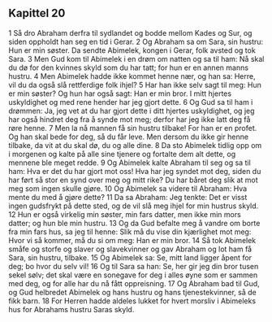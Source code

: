 ## Kapittel 20

1 Så dro Abraham derfra til sydlandet og bodde mellom Kades og Sur, og siden oppholdt han seg en tid i Gerar.
2 Og Abraham sa om Sara, sin hustru: Hun er min søster. Da sendte Abimelek, kongen i Gerar, folk avsted og tok Sara.
3 Men Gud kom til Abimelek i en drøm om natten og sa til ham: Nå skal du dø for den kvinnes skyld som du har tatt; for hun er en annen manns hustru.
4 Men Abimelek hadde ikke kommet henne nær, og han sa: Herre, vil du da også slå rettferdige folk ihjel?
5 Har han ikke selv sagt til meg: Hun er min søster? Og hun har også sagt: Han er min bror. I mitt hjertes uskyldighet og med rene hender har jeg gjort dette.
6 Og Gud sa til ham i drømmen: Ja, jeg vet at du har gjort dette i ditt hjertes uskyldighet, og jeg har også hindret deg fra å synde mot meg; derfor har jeg ikke latt deg få røre henne.
7 Men la nå mannen få sin hustru tilbake! For han er en profet. Og han skal bede for deg, så du får leve. Men dersom du ikke gir henne tilbake, da vit at du skal dø, du og alle dine.
8 Da sto Abimelek tidlig opp om i morgenen og kalte på alle sine tjenere og fortalte dem alt dette, og mennene ble meget redde.
9 Og Abimelek kalte Abraham til seg og sa til ham: Hva er det du har gjort mot oss! Hva har jeg syndet mot deg, siden du har ført så stor en synd over meg og mitt rike? Du har båret deg slik at mot meg som ingen skulle gjøre.
10 Og Abimelek sa videre til Abraham: Hva mente du med å gjøre dette?
11 Da sa Abraham: Jeg tenkte: Det er visst ingen gudsfrykt på dette sted, og de vil slå meg ihjel for min hustrus skyld.
12 Hun er også virkelig min søster, min fars datter, men ikke min mors datter; og hun ble min hustru.
13 Og da Gud befalte meg å vandre om borte fra min fars hus, sa jeg til henne: Slik må du vise din kjærlighet mot meg: Hvor vi så kommer, må du si om meg: Han er min bror.
14 Så tok Abimelek småfe og storfe og slaver og slavekvinner og gav Abraham og lot ham få Sara, sin hustru, tilbake.
15 Og Abimelek sa: Se, mitt land ligger åpent for deg; bo hvor du selv vil!
16 Og til Sara sa han: Se, her gir jeg din bror tusen sekel sølv; det skal være en sonegave for deg i alles øyne som er sammen med deg, og for alle har du nå fått oppreisning.
17 Og Abraham bad til Gud, og Gud helbredet Abimelek og hans hustru og hans tjenestekvinner, så de fikk barn.
18 For Herren hadde aldeles lukket for hvert morsliv i Abimeleks hus for Abrahams hustru Saras skyld.
